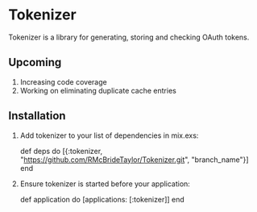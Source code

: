 # Tokenizer

Tokenizer is a library for generating, storing and checking OAuth tokens.
## Upcoming

  1. Increasing code coverage
  2. Working on eliminating duplicate cache entries

## Installation

  1. Add tokenizer to your list of dependencies in mix.exs:

        def deps do
          [{:tokenizer, "https://github.com/RMcBrideTaylor/Tokenizer.git", "branch_name"}]
        end

  2. Ensure tokenizer is started before your application:

        def application do
          [applications: [:tokenizer]]
        end
